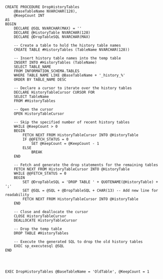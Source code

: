     CREATE PROCEDURE DropHistoryTables
        @BaseTableName NVARCHAR(128),
        @KeepCount INT
    AS
    BEGIN
        DECLARE @SQL NVARCHAR(MAX) = ''
        DECLARE @HistoryTable NVARCHAR(128)
        DECLARE @DropTableSQL NVARCHAR(MAX)
    
        -- Create a table to hold the history table names
        CREATE TABLE #HistoryTables (TableName NVARCHAR(128))
    
        -- Insert history table names into the temp table
        INSERT INTO #HistoryTables (TableName)
        SELECT TABLE_NAME
        FROM INFORMATION_SCHEMA.TABLES
        WHERE TABLE_NAME LIKE @BaseTableName + '_history_%'
        ORDER BY TABLE_NAME DESC
    
        -- Declare a cursor to iterate over the history tables
        DECLARE HistoryTableCursor CURSOR FOR
        SELECT TableName
        FROM #HistoryTables
    
        -- Open the cursor
        OPEN HistoryTableCursor
    
        -- Skip the specified number of recent history tables
        WHILE @KeepCount > 0
        BEGIN
            FETCH NEXT FROM HistoryTableCursor INTO @HistoryTable
            IF @@FETCH_STATUS = 0
                SET @KeepCount = @KeepCount - 1
            ELSE
                BREAK
        END
    
        -- Fetch and generate the drop statements for the remaining tables
        FETCH NEXT FROM HistoryTableCursor INTO @HistoryTable
        WHILE @@FETCH_STATUS = 0
        BEGIN
            SET @DropTableSQL = 'DROP TABLE ' + QUOTENAME(@HistoryTable) + ';'
            SET @SQL = @SQL + @DropTableSQL + CHAR(13) -- Add new line for readability
            FETCH NEXT FROM HistoryTableCursor INTO @HistoryTable
        END
    
        -- Close and deallocate the cursor
        CLOSE HistoryTableCursor
        DEALLOCATE HistoryTableCursor
    
        -- Drop the temp table
        DROP TABLE #HistoryTables
    
        -- Execute the generated SQL to drop the old history tables
        EXEC sp_executesql @SQL
    END




    EXEC DropHistoryTables @BaseTableName = 'OldTable', @KeepCount = 1

